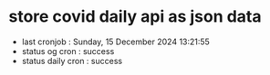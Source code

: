 # store covid daily api as json data

- last cronjob : Sunday, 15 December 2024 13:21:55
- status og cron : success
- status daily cron : success
      
      